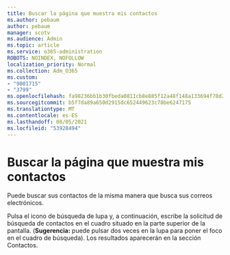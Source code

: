 ```yaml
---
title: Buscar la página que muestra mis contactos
ms.author: pebaum
author: pebaum
manager: scotv
ms.audience: Admin
ms.topic: article
ms.service: o365-administration
ROBOTS: NOINDEX, NOFOLLOW
localization_priority: Normal
ms.collection: Adm_O365
ms.custom:
- "9001715"
- "3799"
ms.openlocfilehash: fa98236bb1b30fbeda0811cb8e885f12a48f148a133694f78d2029489bf2be24
ms.sourcegitcommit: b5f7da89a650d2915dc652449623c78be6247175
ms.translationtype: MT
ms.contentlocale: es-ES
ms.lasthandoff: 08/05/2021
ms.locfileid: "53928494"
---
```

# <a name="find-the-page-that-shows-my-contacts"></a>Buscar la página que muestra mis contactos

Puede buscar sus contactos de la misma manera que busca sus correos electrónicos.
 
Pulsa el icono de búsqueda de lupa y, a continuación, escribe la solicitud de búsqueda de contactos en el cuadro situado en la parte superior de la pantalla. (**Sugerencia:** puede pulsar dos veces en la lupa para poner el foco en el cuadro de búsqueda). Los resultados aparecerán en la sección Contactos.
